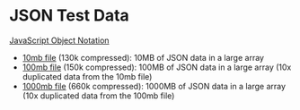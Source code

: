JSON Test Data
==============

[JavaScript Object Notation](https://www.json.org/)

* [10mb file](10mb.json.7z) (130k compressed): 10MB of JSON data in a large array
* [100mb file](100mb.json.7z) (150k compressed): 100MB of JSON data in a large array (10x duplicated data from the 10mb file)
* [1000mb file](1000mb.json.7z) (660k compressed): 1000MB of JSON data in a large array (10x duplicated data from the 100mb file)
